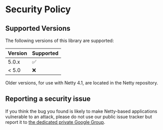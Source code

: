 # Security Policy

## Supported Versions

The following versions of this library are supported:

| Version | Supported          |
| ------- | ------------------ |
| 5.0.x   | :white_check_mark: |
| < 5.0   | :x:                |

Older versions, for use with Netty 4.1, are located in the Netty repository.

## Reporting a security issue

If you think the bug you found is likely to make Netty-based applications vulnerable to an attack,
please do not use our public issue tracker
but report it to [the dedicated private Google Group](https://groups.google.com/d/forum/netty-security).
